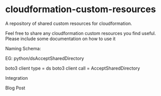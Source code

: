 # cloudformation-custom-resources
A repository of shared custom resources for cloudformation.


Feel free to share any cloudformation custom resources you find useful. Please include some documentation on how to use it

Naming Schema:

EG: python/dsAcceptSharedDirectory

boto3 client type = ds
boto3 client call = AcceptSharedDirectory


Integration

Blog Post